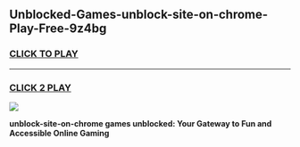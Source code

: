 
## Unblocked-Games-unblock-site-on-chrome-Play-Free-9z4bg
<h3>
<a href="https://premium76.site?title=unblock-site-on-chrome&ref=10A">CLICK TO PLAY</a></h3>
<hr>

<h3>
<a href="https://premium76.site?title=unblock-site-on-chrome&ref=10A">CLICK 2 PLAY</a>
  
</h3>

<a href="https://premium76.site?title=unblock-site-on-chrome&ref=10A"><img src="https://clearcache.store/games.png"></a>


**unblock-site-on-chrome games unblocked: Your Gateway to Fun and Accessible Online Gaming**
